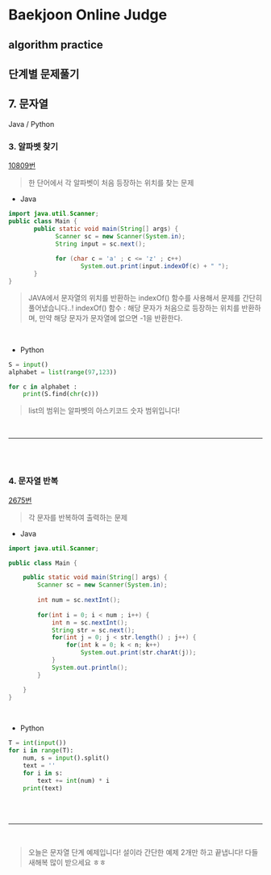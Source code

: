 # Baekjoon Online Judge

## algorithm practice

## 단계별 문제풀기

## 7. 문자열

Java / Python
<br>

### 3. 알파벳 찾기
[10809번](https://www.acmicpc.net/problem/10809) 
> 한 단어에서 각 알파벳이 처음 등장하는 위치를 찾는 문제

- Java

```java
import java.util.Scanner;
public class Main {
       public static void main(String[] args) {
             Scanner sc = new Scanner(System.in);
             String input = sc.next();
             
             for (char c = 'a' ; c <= 'z' ; c++)
                    System.out.print(input.indexOf(c) + " ");
       }
}
```
> JAVA에서 문자열의 위치를 반환하는 indexOf() 함수를 사용해서 문제를 간단히 풀어냈습니다..!
indexOf() 함수 : 해당 문자가 처음으로 등장하는 위치를 반환하며,
만약 해당 문자가 문자열에 없으면 -1을 반환한다.

<br>

- Python

```python
S = input()
alphabet = list(range(97,123))  

for c in alphabet :
    print(S.find(chr(c))) 
```
> list의 범위는 알파벳의 아스키코드 숫자 범위입니다!

<br>

---


<br><br>

### 4. 문자열 반복
[2675번](https://www.acmicpc.net/problem/2675) 
> 각 문자를 반복하여 출력하는 문제

- Java
```java
import java.util.Scanner;

public class Main {

	public static void main(String[] args) {
		Scanner sc = new Scanner(System.in);
		
		int num = sc.nextInt();
		
		for(int i = 0; i < num ; i++) {
			int n = sc.nextInt();
			String str = sc.next();
			for(int j = 0; j < str.length() ; j++) {
				for(int k = 0; k < n; k++)
					System.out.print(str.charAt(j));
			}
			System.out.println();
		}

	}
}
```

<br>

- Python

```python
T = int(input())
for i in range(T):
    num, s = input().split()
    text = ''
    for i in s:
        text += int(num) * i
    print(text)
```

<br><br>

---

<br>

> 오늘은 문자열 단계 예제입니다!
설이라 간단한 예제 2개만 하고 끝냅니다! 
다들 새해복 많이 받으세요 ㅎㅎ


